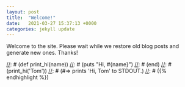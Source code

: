 ```yaml
---
layout: post
title:  "Welcome!"
date:   2021-03-27 15:37:13 +0000
categories: jekyll update
---
```

Welcome to the site.  Please wait while we restore old blog posts and generate new ones.  Thanks!

[//]: # ()
[//]: # (You’ll find this post in your `_posts` directory. Go ahead and edit it and re-build the site to see your changes. You can rebuild the site in many different ways, but the most common way is to run `jekyll serve`, which launches a web server and auto-regenerates your site when a file is updated.)

[//]: # (Jekyll requires blog post files to be named according to the following format:)

[//]: # (`YEAR-MONTH-DAY-title.MARKUP`)

[//]: # (Where `YEAR` is a four-digit number, `MONTH` and `DAY` are both two-digit numbers, and `MARKUP` is the file extension representing the format used in the file. After that, include the necessary front matter. Take a look at the source for this post to get an idea about how it works.)

[//]: # (Jekyll also offers powerful support for code snippets:)

[//]: # ({% highlight ruby %})
[//]: # (def print_hi(name))
  [//]: # (puts "Hi, #{name}")
[//]: # (end)
[//]: # (print_hi('Tom'))
[//]: # (#=> prints 'Hi, Tom' to STDOUT.)
[//]: # ({% endhighlight %})

[//]: # (Check out the [Jekyll docs][jekyll-docs] for more info on how to get the most out of Jekyll. File all bugs/feature requests at [Jekyll’s GitHub repo][jekyll-gh]. If you have questions, you can ask them on [Jekyll Talk][jekyll-talk].)

[jekyll-docs]: https://jekyllrb.com/docs/home
[jekyll-gh]:   https://github.com/jekyll/jekyll
[jekyll-talk]: https://talk.jekyllrb.com/
